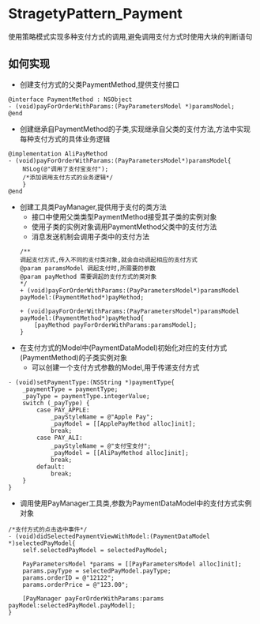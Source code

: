 # StragetyPattern_Payment
使用策略模式实现多种支付方式的调用,避免调用支付方式时使用大块的判断语句
## 如何实现
* 创建支付方式的父类PaymentMethod,提供支付接口
```objc
@interface PaymentMethod : NSObject
- (void)payForOrderWithParams:(PayParametersModel *)paramsModel;
@end
```
* 创建继承自PaymentMethod的子类,实现继承自父类的支付方法,方法中实现每种支付方式的具体业务逻辑
```objc
@implementation AliPayMethod
- (void)payForOrderWithParams:(PayParametersModel*)paramsModel{
    NSLog(@"调用了支付宝支付");
    /*添加调用支付方式的业务逻辑*/
    }
@end
```

* 创建工具类PayManager,提供用于支付的类方法
   * 接口中使用父类类型PaymentMethod接受其子类的实例对象
   * 使用子类的实例对象调用PaymentMethod父类中的支付方法
   * 消息发送机制会调用子类中的支付方法
   ```objc
   /**
   调起支付方式,传入不同的支付类对象,就会自动调起相应的支付方式
   @param paramsModel 调起支付时,所需要的参数
   @param payMethod 需要调起的支付方式的类对象
   */
   + (void)payForOrderWithParams:(PayParametersModel*)paramsModel payModel:(PaymentMethod*)payMethod;
   
   + (void)payForOrderWithParams:(PayParametersModel*)paramsModel payModel:(PaymentMethod*)payMethod{
       [payMethod payForOrderWithParams:paramsModel];
   }
   ```
* 在支付方式的Model中(PaymentDataModel)初始化对应的支付方式(PaymentMethod)的子类实例对象
   * 可以创建一个支付方式参数的Model,用于传递支付方式
```objc
- (void)setPaymentType:(NSString *)paymentType{
    _paymentType = paymentType;
    _payType = paymentType.integerValue;
    switch (_payType) {
        case PAY_APPLE:
            _payStyleName = @"Apple Pay";
            _payModel = [[ApplePayMethod alloc]init];
            break;
        case PAY_ALI:
            _payStyleName = @"支付宝支付";
            _payModel = [[AliPayMethod alloc]init];
            break;
        default:
            break;
    }
}

```

* 调用使用PayManager工具类,参数为PaymentDataModel中的支付方式实例对象

```objc
/*支付方式的点击选中事件*/
- (void)didSelectedPaymentViewWithModel:(PaymentDataModel *)selectedPayModel{
    self.selectedPayModel = selectedPayModel;

    PayParametersModel *params = [[PayParametersModel alloc]init];
    params.payType = selectedPayModel.payType;
    params.orderID = @"12122";
    params.orderPrice = @"123.00";

    [PayManager payForOrderWithParams:params payModel:selectedPayModel.payModel];
}
```



